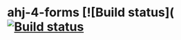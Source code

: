 # ahj-4-forms [![Build status]([![Build status](https://ci.appveyor.com/api/projects/status/8l44qbtb26d0op6r?svg=true)](https://ci.appveyor.com/project/Elena-diploma/ahj-4-forms)
